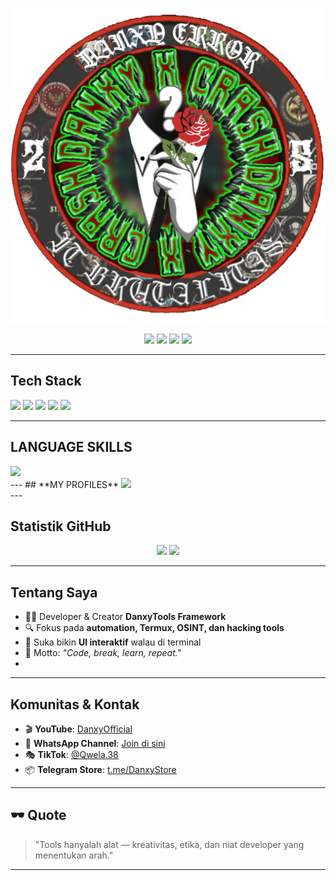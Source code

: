   ![Banner](https://github.com/DanxyOfficial/DanxyOfficial/blob/main/Tak%20berjudul37_20250919183626.png)
  
<p align="center">
  <a href="https://www.youtube.com/@DanxyOfficial"><img src="https://img.shields.io/badge/YouTube-DanxyOfficial-red?style=for-the-badge&logo=youtube"></a>
  <a href="https://whatsapp.com/channel/0029VaznZlq7z4kW00unHZ0e"><img src="https://img.shields.io/badge/WhatsApp-Channel-green?style=for-the-badge&logo=whatsapp"></a>
  <a href="https://www.tiktok.com/@Qwela.38"><img src="https://img.shields.io/badge/TikTok-Qwela.38-black?style=for-the-badge&logo=tiktok"></a>
  <a href="https://t.me/DanxyStore"><img src="https://img.shields.io/badge/Telegram-DanxyStore-blue?style=for-the-badge&logo=telegram"></a>
</p>

---

## **Tech Stack**
<p align="left">
  <img src="https://img.shields.io/badge/Bash-121011?style=for-the-badge&logo=gnu-bash&logoColor=white"/>
  <img src="https://img.shields.io/badge/Linux-121011?style=for-the-badge&logo=linux&logoColor=yellow"/>
  <img src="https://img.shields.io/badge/Termux-121011?style=for-the-badge&logo=android&logoColor=green"/>
  <img src="https://img.shields.io/badge/Python-121011?style=for-the-badge&logo=python&logoColor=blue"/>
  <img src="https://img.shields.io/badge/GitHub-121011?style=for-the-badge&logo=github&logoColor=white"/>
</p>

---
## **LANGUAGE SKILLS**
 <img src="https://skillicons.dev/icons?i=html,css,js,py,go,java,bash">
  <br>
---
## **MY PROFILES**
  <img src="https://github-widgetbox.vercel.app/api/profile?username=DanxyOfficial&data=followers,repositories,stars&theme=darkmode" width=500>
  <br>
  ---
  
## **Statistik GitHub**
<p align="center">
  <img src="https://github-readme-stats.vercel.app/api?username=DanxyOfficial&show_icons=true&theme=tokyonight&count_private=true" height="180em"/>
  <img src="https://github-readme-stats.vercel.app/api/top-langs/?username=DanxyOfficial&layout=compact&theme=tokyonight" height="180em"/>
</p>

---

## **Tentang Saya**
- 👨‍💻 Developer & Creator **DanxyTools Framework**  
- 🔍 Fokus pada **automation, Termux, OSINT, dan hacking tools**  
- 🎨 Suka bikin **UI interaktif** walau di terminal  
- 🎯 Motto: *"Code, break, learn, repeat."*
- 
---

## **Komunitas & Kontak**
- 🎬 **YouTube**: [DanxyOfficial](https://www.youtube.com/@DanxyOfficial)  
- 💬 **WhatsApp Channel**: [Join di sini](https://whatsapp.com/channel/0029VaznZlq7z4kW00unHZ0e)  
- 🎭 **TikTok**: [@Qwela.38](https://www.tiktok.com/@Qwela.38)  
- 📦 **Telegram Store**: [t.me/DanxyStore](https://t.me/DanxyStore)  

---

## 🕶️ Quote
> "Tools hanyalah alat — kreativitas, etika, dan niat developer yang menentukan arah."

---
